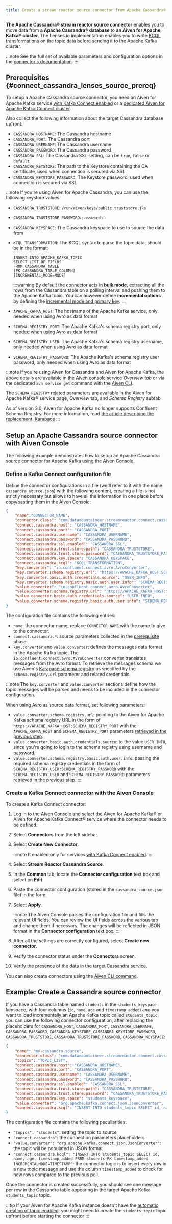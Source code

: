 ```yaml
---
title: Create a stream reactor source connector from Apache Cassandra® to Apache Kafka®
---
```


**The Apache Cassandra® stream reactor source connector** enables you to move data from **a Apache Cassandra® database** to **an Aiven for Apache Kafka® cluster**.
The Lenses.io implementation enables you to write
[KCQL
transformations](https://docs.lenses.io/5.0/integrations/connectors/stream-reactor/sources/cassandrasourceconnector/)
on the topic data before sending it to the Apache Kafka cluster.

:::note
See the full set of available parameters and configuration
options in the [connector's
documentation](https://docs.lenses.io/connectors/source/cassandra.html).
:::

## Prerequisites {#connect_cassandra_lenses_source_prereq}

To setup a Apache Cassandra source connector, you need an Aiven for
Apache Kafka service
[with Kafka Connect enabled](enable-connect) or a
[dedicated Aiven for Apache Kafka Connect cluster](/docs/products/kafka/kafka-connect/get-started#apache_kafka_connect_dedicated_cluster).

Also collect the following information about the
target Cassandra database upfront:

-   `CASSANDRA_HOSTNAME`: The Cassandra hostname
-   `CASSANDRA_PORT`: The Cassandra port
-   `CASSANDRA_USERNAME`: The Cassandra username
-   `CASSANDRA_PASSWORD`: The Cassandra password
-   `CASSANDRA_SSL`: The Cassandra SSL setting, can be `true`, `false`
    or `default`
-   `CASSANDRA_KEYSTORE`: The path to the Keystore containing the CA
    certificate, used when connection is secured via SSL
-   `CASSANDRA_KEYSTORE_PASSWORD`: The Keystore password, used when
    connection is secured via SSL

:::note
If you're using Aiven for Apache Cassandra, you can use the following
keystore values

-   `CASSANDRA_TRUSTSTORE`: `/run/aiven/keys/public.truststore.jks`
-   `CASSANDRA_TRUSTSTORE_PASSWORD`: `password`
:::

-   `CASSANDRA_KEYSPACE`: The Cassandra keyspace to use to source the
    data from

-   `KCQL_TRANSFORMATION`: The KCQL syntax to parse the topic data,
    should be in the format:

    ```
    INSERT INTO APACHE_KAFKA_TOPIC
    SELECT LIST_OF_FIELDS
    FROM CASSANDRA_TABLE
    [PK CASSANDRA_TABLE_COLUMN]
    [INCREMENTAL_MODE=MODE]
    ```

    :::warning
    By default the connector acts in **bulk mode**, extracting all the
    rows from the Cassandra table on a polling interval and pushing them
    to the Apache Kafka topic. You can however define **incremental
    options** by defining the [incremental mode and primary
    key](https://docs.lenses.io/5.0/integrations/connectors/stream-reactor/sources/cassandrasourceconnector/).
    :::

-   `APACHE_KAFKA_HOST`: The hostname of the Apache Kafka service, only
    needed when using Avro as data format

-   `SCHEMA_REGISTRY_PORT`: The Apache Kafka's schema registry port,
    only needed when using Avro as data format

-   `SCHEMA_REGISTRY_USER`: The Apache Kafka's schema registry
    username, only needed when using Avro as data format

-   `SCHEMA_REGISTRY_PASSWORD`: The Apache Kafka's schema registry user
    password, only needed when using Avro as data format

:::note
If you're using Aiven for Cassandra and Aiven for Apache Kafka, the
above details are available in the [Aiven
console](https://console.aiven.io/) service *Overview tab* or via the
dedicated `avn service get` command with the
[Aiven CLI](/docs/tools/cli/service-cli#avn_service_get).

The `SCHEMA_REGISTRY` related parameters are available in the Aiven for
Apache Kafka® service page, *Overview* tab, and *Schema Registry* subtab

As of version 3.0, Aiven for Apache Kafka no longer supports Confluent
Schema Registry. For more information, read [the article describing the
replacement, Karapace](https://help.aiven.io/en/articles/5651983)
:::

## Setup an Apache Cassandra source connector with Aiven Console

The following example demonstrates how to setup an Apache Cassandra
source connector for Apache Kafka using the [Aiven
Console](https://console.aiven.io/).

### Define a Kafka Connect configuration file

Define the connector configurations in a file (we'll refer to it with
the name `cassandra_source.json`) with the following content, creating a
file is not strictly necessary but allows to have all the information in
one place before copy/pasting them in the [Aiven
Console](https://console.aiven.io/):

```json
{
    "name":"CONNECTOR_NAME",
    "connector.class": "com.datamountaineer.streamreactor.connect.cassandra.source.CassandraSourceConnector",
    "connect.cassandra.host": "CASSANDRA_HOSTNAME",
    "connect.cassandra.port": "CASSANDRA_PORT",
    "connect.cassandra.username": "CASSANDRA_USERNAME",
    "connect.cassandra.password": "CASSANDRA_PASSWORD",
    "connect.cassandra.ssl.enabled": "CASSANDRA_SSL",
    "connect.cassandra.trust.store.path": "CASSANDRA_TRUSTSTORE",
    "connect.cassandra.trust.store.password": "CASSANDRA_TRUSTSTORE_PASSWORD",
    "connect.cassandra.key.space": "CASSANDRA_KEYSPACE",
    "connect.cassandra.kcql": "KCQL_TRANSFORMATION",
    "key.converter": "io.confluent.connect.avro.AvroConverter",
    "key.converter.schema.registry.url": "https://APACHE_KAFKA_HOST:SCHEMA_REGISTRY_PORT",
    "key.converter.basic.auth.credentials.source": "USER_INFO",
    "key.converter.schema.registry.basic.auth.user.info": "SCHEMA_REGISTRY_USER:SCHEMA_REGISTRY_PASSWORD",
    "value.converter": "io.confluent.connect.avro.AvroConverter",
    "value.converter.schema.registry.url": "https://APACHE_KAFKA_HOST:SCHEMA_REGISTRY_PORT",
    "value.converter.basic.auth.credentials.source": "USER_INFO",
    "value.converter.schema.registry.basic.auth.user.info": "SCHEMA_REGISTRY_USER:SCHEMA_REGISTRY_PASSWORD"
}
```

The configuration file contains the following entries:

-   `name`: the connector name, replace `CONNECTOR_NAME` with the name
    to give to the connector.
-   `connect.cassandra.*`: source parameters collected in the
    [prerequisite](/docs/products/kafka/kafka-connect/howto/cassandra-streamreactor-source#connect_cassandra_lenses_source_prereq) phase.
-   `key.converter` and `value.converter`: defines the messages data
    format in the Apache Kafka topic. The
    `io.confluent.connect.avro.AvroConverter` converter translates
    messages from the Avro format. To retrieve the messages schema we
    use Aiven's [Karapace schema
    registry](https://github.com/aiven/karapace) as specified by the
    `schema.registry.url` parameter and related credentials.

:::note
The `key.converter` and `value.converter` sections define how the topic
messages will be parsed and needs to be included in the connector
configuration.

When using Avro as source data format, set following
parameters:

-   `value.converter.schema.registry.url`: pointing to the Aiven for
    Apache Kafka schema registry URL in the form of
    `https://APACHE_KAFKA_HOST:SCHEMA_REGISTRY_PORT` with the
    `APACHE_KAFKA_HOST` and `SCHEMA_REGISTRY_PORT` parameters
    [retrieved in the previous step](/docs/products/kafka/kafka-connect/howto/cassandra-streamreactor-source#connect_cassandra_lenses_source_prereq).
-   `value.converter.basic.auth.credentials.source`: to the value
    `USER_INFO`, since you're going to login to the schema registry
    using username and password.
-   `value.converter.schema.registry.basic.auth.user.info`: passing the
    required schema registry credentials in the form of
    `SCHEMA_REGISTRY_USER:SCHEMA_REGISTRY_PASSWORD` with the
    `SCHEMA_REGISTRY_USER` and `SCHEMA_REGISTRY_PASSWORD` parameters
    [retrieved in the previous step](/docs/products/kafka/kafka-connect/howto/cassandra-streamreactor-source#connect_cassandra_lenses_source_prereq).
:::

### Create a Kafka Connect connector with the Aiven Console

To create a Kafka Connect connector:

1.  Log in to the [Aiven Console](https://console.aiven.io/) and select
    the Aiven for Apache Kafka® or Aiven for Apache Kafka Connect®
    service where the connector needs to be defined.

2.  Select **Connectors** from the left sidebar.

3.  Select **Create New Connector**.

    :::note
    It enabled only for services [with Kafka Connect enabled](enable-connect).
    :::

4.  Select **Stream Reactor Cassandra Source**.

5.  In the **Common** tab, locate the **Connector configuration** text
    box and select on **Edit**.

6.  Paste the connector configuration (stored in the
    `cassandra_source.json` file) in the form.

7.  Select **Apply**.

    :::note
    The Aiven Console parses the configuration file and fills the
    relevant UI fields. You can review the UI fields across the various
    tab and change them if necessary. The changes will be reflected in
    JSON format in the **Connector configuration** text box.
    :::

8.  After all the settings are correctly configured, select **Create new
    connector**.

9.  Verify the connector status under the **Connectors** screen.

10. Verify the presence of the data in the target Cassandra service.

You can also create connectors using the
[Aiven CLI command](/docs/tools/cli/service/connector#avn_service_connector_create).

## Example: Create a Cassandra source connector

<!-- vale off -->
If you have a Cassandra table named `students` in the
`students_keyspace` keyspace, with four columns (`id`, `name`, `age` and
`timestamp_added`) and you want to load incrementally an Apache Kafka
topic called `students_topic`, you can use the following connector
configuration, after replacing the placeholders for `CASSANDRA_HOST`,
`CASSANDRA_PORT`, `CASSANDRA_USERNAME`, `CASSANDRA_PASSWORD`,
`CASSANDRA_KEYSTORE`, `CASSANDRA_KEYSTORE_PASSWORD`,
`CASSANDRA_TRUSTSTORE`, `CASSANDRA_TRUSTSTORE_PASSWORD`,
`CASSANDRA_KEYSPACE`:

```json
{
    "name": "my-cassandra-source",
    "connector.class": "com.datamountaineer.streamreactor.connect.cassandra.source.CassandraSinkConnector",
    "topics": "TOPIC_LIST",
    "connect.cassandra.host": "CASSANDRA_HOSTNAME",
    "connect.cassandra.port": "CASSANDRA_PORT",
    "connect.cassandra.username": "CASSANDRA_USERNAME",
    "connect.cassandra.password": "CASSANDRA_PASSWORD",
    "connect.cassandra.ssl.enabled": "CASSANDRA_SSL",
    "connect.cassandra.trust.store.path": "CASSANDRA_TRUSTSTORE",
    "connect.cassandra.trust.store.password": "CASSANDRA_TRUSTSTORE_PASSWORD",
    "connect.cassandra.key.space": "students_keyspace",
    "value.converter": "org.apache.kafka.connect.json.JsonConverter",
    "connect.cassandra.kcql": "INSERT INTO students_topic SELECT id, name, age, timestamp_added FROM students PK timestamp_added INCREMENTALMODE=TIMESTAMP"
}
```

The configuration file contains the following peculiarities:

-   `"topics": "students"`: setting the topic to source
-   `"connect.cassandra"`: the connection parameters placeholders
-   `"value.converter": "org.apache.kafka.connect.json.JsonConverter"`:
    the topic will be populated in JSON format
-   `"connect.cassandra.kcql": "INSERT INTO students_topic SELECT id, name, age, timestamp_added FROM students PK timestamp_added INCREMENTALMODE=TIMESTAMP"`:
    the connector logic is to insert every row in a new topic message
    and use the column `timestamp_added` to check for new rows compared
    to the previous poll.

Once the connector is created successfully, you should see one message
per row in the Cassandra table appearing in the target Apache Kafka
`students_topic` topic.

:::tip
If your Aiven for Apache Kafka instance doesn't have the
[automatic creation of topic enabled](/docs/products/kafka/howto/create-topics-automatically), you might need to create the `students_topic` topic upfront
before starting the connector
:::
